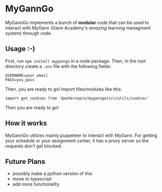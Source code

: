 # MyGannGo

MyGannGo implements a bunch of **modular** code that can be used to interact with MyGann (Gann Academy's _amazing_ learning managment system) through code.

## Usage :-)
First, run `npm install myganngo` in a node package. Then, in the root directory create a `.env` file with the following fields:
```
USERNAME=your_email
PASS=you_pass
```
Then, you are ready to go! Import files/modules like this:
```
import get_cookies from '@ashersopro/myganngo/src/utils/cookies'
```
Then you are ready to go! 

## How it works
MyGannGo utilizes mainly puppeteer to interact with MyGann. For getting your schedule or your assignment center, it has a proxy server so the requests don't get blocked. 

## Future Plans
* possibly make a python version of this
* move to typescript
* add more functionality


